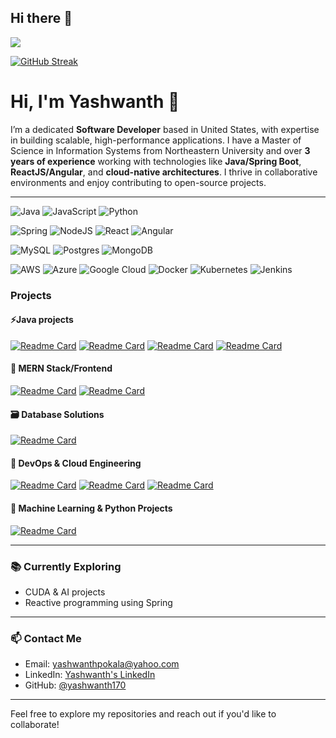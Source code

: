 ## Hi there 👋
![](https://komarev.com/ghpvc/?username=yashwanth170)

[![GitHub Streak](https://streak-stats.demolab.com/?user=yashwanth170)](https://git.io/streak-stats)

# Hi, I'm Yashwanth 👋

I’m a dedicated **Software Developer** based in United States, with expertise in building scalable, high-performance applications. I have a Master of Science in Information Systems from Northeastern University and over **3 years of experience** working with technologies like **Java/Spring Boot**, **ReactJS/Angular**, and **cloud-native architectures**. I thrive in collaborative environments and enjoy contributing to open-source projects.

---

![Java](https://img.shields.io/badge/java-%23ED8B00.svg?style=for-the-badge&logo=openjdk&logoColor=white) ![JavaScript](https://img.shields.io/badge/javascript-%23323330.svg?style=for-the-badge&logo=javascript&logoColor=%23F7DF1E) ![Python](https://img.shields.io/badge/python-3670A0?style=for-the-badge&logo=python&logoColor=ffdd54) 

![Spring](https://img.shields.io/badge/spring-%236DB33F.svg?style=for-the-badge&logo=spring&logoColor=white) ![NodeJS](https://img.shields.io/badge/node.js-6DA55F?style=for-the-badge&logo=node.js&logoColor=white) ![React](https://img.shields.io/badge/react-%2320232a.svg?style=for-the-badge&logo=react&logoColor=%2361DAFB) ![Angular](https://img.shields.io/badge/angular-%23DD0031.svg?style=for-the-badge&logo=angular&logoColor=white)  

![MySQL](https://img.shields.io/badge/mysql-4479A1.svg?style=for-the-badge&logo=mysql&logoColor=white) ![Postgres](https://img.shields.io/badge/postgres-%23316192.svg?style=for-the-badge&logo=postgresql&logoColor=white) ![MongoDB](https://img.shields.io/badge/MongoDB-%234ea94b.svg?style=for-the-badge&logo=mongodb&logoColor=white)

![AWS](https://img.shields.io/badge/AWS-%23FF9900.svg?style=for-the-badge&logo=amazon-aws&logoColor=white) ![Azure](https://img.shields.io/badge/azure-%230072C6.svg?style=for-the-badge&logo=microsoftazure&logoColor=white) ![Google Cloud](https://img.shields.io/badge/GoogleCloud-%234285F4.svg?style=for-the-badge&logo=google-cloud&logoColor=white) ![Docker](https://img.shields.io/badge/docker-%230db7ed.svg?style=for-the-badge&logo=docker&logoColor=white) ![Kubernetes](https://img.shields.io/badge/kubernetes-%23326ce5.svg?style=for-the-badge&logo=kubernetes&logoColor=white) ![Jenkins](https://img.shields.io/badge/jenkins-%232C5263.svg?style=for-the-badge&logo=jenkins&logoColor=white)

### Projects
#### ⚡Java projects

[![Readme Card](https://github-readme-stats.vercel.app/api/pin/?username=yashwanth170&repo=Advanced-Big-Data-Indexing)](https://github.com/yashwanth170/Advanced-Big-Data-Indexing)  [![Readme Card](https://github-readme-stats.vercel.app/api/pin/?username=yashwanth170&repo=mac-mini-remote)](https://github.com/yashwanth170/mac-mini-remote) [![Readme Card](https://github-readme-stats.vercel.app/api/pin/?username=yashwanth170&repo=Medical-Resource-Finder-Java-)](https://github.com/yashwanth170/Medical-Resource-Finder-Java-) [![Readme Card](https://github-readme-stats.vercel.app/api/pin/?username=yashwanth170&repo=Welfare-Organization)](https://github.com/yashwanth170/Welfare-Organization) 

#### 🚀 MERN Stack/Frontend

[![Readme Card](https://github-readme-stats.vercel.app/api/pin/?username=yashwanth170&repo=Traveler--React-JS-Node-JS-)](https://github.com/yashwanth170/Traveler--React-JS-Node-JS-) [![Readme Card](https://github-readme-stats.vercel.app/api/pin/?username=yashwanth170&repo=mac-remote-react)](https://github.com/yashwanth170/mac-remote-react)

#### 🗃️ Database Solutions
[![Readme Card](https://github-readme-stats.vercel.app/api/pin/?username=yashwanth170&repo=Hotel_Management_Database-MySQL-)](https://github.com/yashwanth170/Hotel_Management_Database-MySQL-)

#### 🔧 DevOps & Cloud Engineering

[![Readme Card](https://github-readme-stats.vercel.app/api/pin/?username=yashwanth170&repo=ami-jenkins)](https://github.com/yashwanth170/ami-jenkins) [![Readme Card](https://github-readme-stats.vercel.app/api/pin/?username=yashwanth170&repo=infra-jenkins)](https://github.com/yashwanth170/infra-jenkins) [![Readme Card](https://github-readme-stats.vercel.app/api/pin/?username=yashwanth170&repo=webapp-cve-processor)](https://github.com/yashwanth170/webapp-cve-processor) 

#### 🤖 Machine Learning & Python Projects
[![Readme Card](https://github-readme-stats.vercel.app/api/pin/?username=yashwanth170&repo=Uber-Lyft-Cab-price-Prediction-using-ML)](https://github.com/yashwanth170/Uber-Lyft-Cab-price-Prediction-using-ML)

---

### 📚 Currently Exploring

- CUDA & AI projects
- Reactive programming using Spring

---

### 📫 Contact Me

- Email: [yashwanthpokala@yahoo.com](mailto:yashwanthpokala@yahoo.com)
- LinkedIn: [Yashwanth's LinkedIn](https://www.linkedin.com/in/yashwanth-yash-pokala-45696b167/)
- GitHub: [@yashwanth170](https://github.com/yashwanth170)

---

Feel free to explore my repositories and reach out if you'd like to collaborate!

